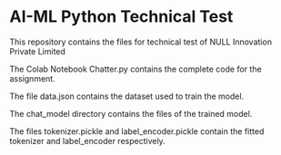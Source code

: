 # AI-ML Python Technical Test

This repository contains the files for technical test of NULL Innovation Private Limited

The Colab Notebook Chatter.py contains the complete code for the assignment.

The file data.json contains the dataset used to train the model.

The chat_model directory contains the files of the trained model.

The files tokenizer.pickle and label_encoder.pickle contain the fitted tokenizer and label_encoder respectively.
